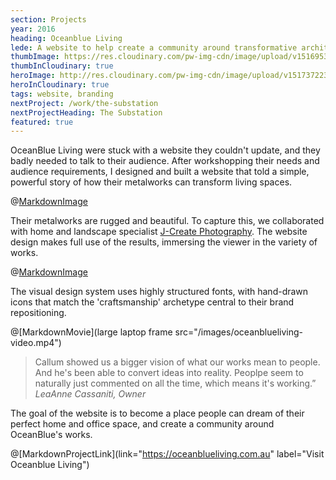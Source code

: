 ```yaml
---
section: Projects
year: 2016
heading: Oceanblue Living
lede: A website to help create a community around transformative architectural metalworks.
thumbImage: https://res.cloudinary.com/pw-img-cdn/image/upload/v1516953100/okok/thumb-oceanblueliving.jpg
thumbInCloudinary: true
heroImage: http://res.cloudinary.com/pw-img-cdn/image/upload/v1517372236/okok/oceanblueliving-hero.jpg
heroInCloudinary: true
tags: website, branding
nextProject: /work/the-substation
nextProjectHeading: The Substation
featured: true
---
```


OceanBlue Living were stuck with a website they couldn't update, and they badly needed to talk to their audience. After workshopping their needs and audience requirements, I
designed and built a website that told a simple, powerful story of how their metalworks can transform living spaces.

@[MarkdownImage](src="http://res.cloudinary.com/pw-img-cdn/image/upload/v1513597614/okok/oceanblueliving-desktop-layouts.png")

Their metalworks are rugged and beautiful. To capture this, we collaborated with home and landscape specialist [J-Create Photography](http://j-create.com.au/). The website design makes full use of the results, immersing the viewer in the variety of works.

@[MarkdownImage](src="http://res.cloudinary.com/pw-img-cdn/image/upload/v1517372252/okok/oceanblueliving-responsive-layouts.png")

The visual design system uses highly structured fonts, with hand-drawn icons that match
the 'craftsmanship' archetype central to their brand repositioning.

@[MarkdownMovie](large laptop frame src="/images/oceanblueliving-video.mp4")

<!-- @[MarkdownImage](src="http://res.cloudinary.com/pw-img-cdn/image/upload/v1517372170/okok/oceanblueliving-visual-system.png") -->

> Callum showed us a bigger vision of what our works mean to people. And he's been able to convert ideas into reality. Peoplpe seem to naturally just commented on all the time, which means it's working.” _LeaAnne Cassaniti, Owner_

<!-- We continue to document new works. The image library we've built over the last 18 months allows OceanBlue Living to create high-impact social media at will. -->

The goal of the website is to become a place people can dream of their perfect home and
office space, and create a community around OceanBlue's works.

@[MarkdownProjectLink](link="https://oceanblueliving.com.au" label="Visit Oceanblue Living")
